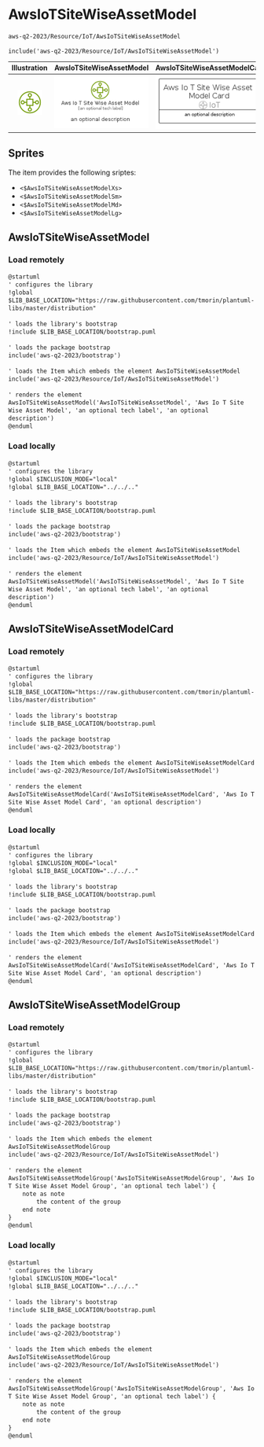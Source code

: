 # AwsIoTSiteWiseAssetModel


```text
aws-q2-2023/Resource/IoT/AwsIoTSiteWiseAssetModel
```

```text
include('aws-q2-2023/Resource/IoT/AwsIoTSiteWiseAssetModel')
```



| Illustration | AwsIoTSiteWiseAssetModel | AwsIoTSiteWiseAssetModelCard | AwsIoTSiteWiseAssetModelGroup |
| :---: | :---: | :---: | :---: |
| ![illustration for Illustration](../../../aws-q2-2023/Resource/IoT/AwsIoTSiteWiseAssetModel.png) | ![illustration for AwsIoTSiteWiseAssetModel](../../../aws-q2-2023/Resource/IoT/AwsIoTSiteWiseAssetModel.Local.png) | ![illustration for AwsIoTSiteWiseAssetModelCard](../../../aws-q2-2023/Resource/IoT/AwsIoTSiteWiseAssetModelCard.Local.png) | ![illustration for AwsIoTSiteWiseAssetModelGroup](../../../aws-q2-2023/Resource/IoT/AwsIoTSiteWiseAssetModelGroup.Local.png) |



## Sprites
The item provides the following sriptes:

- `<$AwsIoTSiteWiseAssetModelXs>`
- `<$AwsIoTSiteWiseAssetModelSm>`
- `<$AwsIoTSiteWiseAssetModelMd>`
- `<$AwsIoTSiteWiseAssetModelLg>`





## AwsIoTSiteWiseAssetModel

### Load remotely
```plantuml
@startuml
' configures the library
!global $LIB_BASE_LOCATION="https://raw.githubusercontent.com/tmorin/plantuml-libs/master/distribution"

' loads the library's bootstrap
!include $LIB_BASE_LOCATION/bootstrap.puml

' loads the package bootstrap
include('aws-q2-2023/bootstrap')

' loads the Item which embeds the element AwsIoTSiteWiseAssetModel
include('aws-q2-2023/Resource/IoT/AwsIoTSiteWiseAssetModel')

' renders the element
AwsIoTSiteWiseAssetModel('AwsIoTSiteWiseAssetModel', 'Aws Io T Site Wise Asset Model', 'an optional tech label', 'an optional description')
@enduml
```

### Load locally
```plantuml
@startuml
' configures the library
!global $INCLUSION_MODE="local"
!global $LIB_BASE_LOCATION="../../.."

' loads the library's bootstrap
!include $LIB_BASE_LOCATION/bootstrap.puml

' loads the package bootstrap
include('aws-q2-2023/bootstrap')

' loads the Item which embeds the element AwsIoTSiteWiseAssetModel
include('aws-q2-2023/Resource/IoT/AwsIoTSiteWiseAssetModel')

' renders the element
AwsIoTSiteWiseAssetModel('AwsIoTSiteWiseAssetModel', 'Aws Io T Site Wise Asset Model', 'an optional tech label', 'an optional description')
@enduml
```

## AwsIoTSiteWiseAssetModelCard

### Load remotely
```plantuml
@startuml
' configures the library
!global $LIB_BASE_LOCATION="https://raw.githubusercontent.com/tmorin/plantuml-libs/master/distribution"

' loads the library's bootstrap
!include $LIB_BASE_LOCATION/bootstrap.puml

' loads the package bootstrap
include('aws-q2-2023/bootstrap')

' loads the Item which embeds the element AwsIoTSiteWiseAssetModelCard
include('aws-q2-2023/Resource/IoT/AwsIoTSiteWiseAssetModel')

' renders the element
AwsIoTSiteWiseAssetModelCard('AwsIoTSiteWiseAssetModelCard', 'Aws Io T Site Wise Asset Model Card', 'an optional description')
@enduml
```

### Load locally
```plantuml
@startuml
' configures the library
!global $INCLUSION_MODE="local"
!global $LIB_BASE_LOCATION="../../.."

' loads the library's bootstrap
!include $LIB_BASE_LOCATION/bootstrap.puml

' loads the package bootstrap
include('aws-q2-2023/bootstrap')

' loads the Item which embeds the element AwsIoTSiteWiseAssetModelCard
include('aws-q2-2023/Resource/IoT/AwsIoTSiteWiseAssetModel')

' renders the element
AwsIoTSiteWiseAssetModelCard('AwsIoTSiteWiseAssetModelCard', 'Aws Io T Site Wise Asset Model Card', 'an optional description')
@enduml
```

## AwsIoTSiteWiseAssetModelGroup

### Load remotely
```plantuml
@startuml
' configures the library
!global $LIB_BASE_LOCATION="https://raw.githubusercontent.com/tmorin/plantuml-libs/master/distribution"

' loads the library's bootstrap
!include $LIB_BASE_LOCATION/bootstrap.puml

' loads the package bootstrap
include('aws-q2-2023/bootstrap')

' loads the Item which embeds the element AwsIoTSiteWiseAssetModelGroup
include('aws-q2-2023/Resource/IoT/AwsIoTSiteWiseAssetModel')

' renders the element
AwsIoTSiteWiseAssetModelGroup('AwsIoTSiteWiseAssetModelGroup', 'Aws Io T Site Wise Asset Model Group', 'an optional tech label') {
    note as note
        the content of the group
    end note
}
@enduml
```

### Load locally
```plantuml
@startuml
' configures the library
!global $INCLUSION_MODE="local"
!global $LIB_BASE_LOCATION="../../.."

' loads the library's bootstrap
!include $LIB_BASE_LOCATION/bootstrap.puml

' loads the package bootstrap
include('aws-q2-2023/bootstrap')

' loads the Item which embeds the element AwsIoTSiteWiseAssetModelGroup
include('aws-q2-2023/Resource/IoT/AwsIoTSiteWiseAssetModel')

' renders the element
AwsIoTSiteWiseAssetModelGroup('AwsIoTSiteWiseAssetModelGroup', 'Aws Io T Site Wise Asset Model Group', 'an optional tech label') {
    note as note
        the content of the group
    end note
}
@enduml
```

